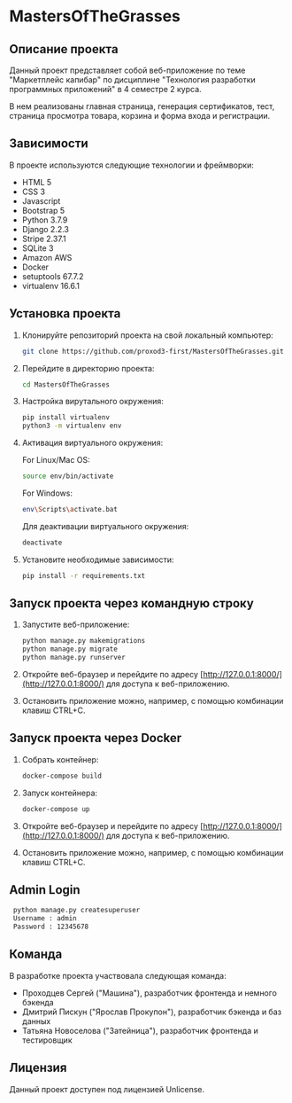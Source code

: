 # MastersOfTheGrasses

## Описание проекта

Данный проект представляет собой веб-приложение по теме "Маркетплейс капибар" по дисциплине "Технология разработки программных приложений" в 4 семестре 2 курса. 

В нем реализованы главная страница, генерация сертификатов, тест, страница просмотра товара, корзина и форма входа и регистрации.

## Зависимости

В проекте используются следующие технологии и фреймворки:

- HTML 5
- CSS 3
- Javascript
- Bootstrap 5
- Python 3.7.9
- Django 2.2.3
- Stripe 2.37.1
- SQLite 3
- Amazon AWS
- Docker
- setuptools 67.7.2
- virtualenv 16.6.1

## Установка проекта

1. Клонируйте репозиторий проекта на свой локальный компьютер:

   ```bash
   git clone https://github.com/proxod3-first/MastersOfTheGrasses.git
   ```

2. Перейдите в директорию проекта:

   ```bash
   cd MastersOfTheGrasses
   ```
3. Настройка вирутального окружения:

   ```bash
   pip install virtualenv
   python3 -m virtualenv env
   ```
4. Активация виртуального окружения:

   For Linux/Mac OS:
   ```bash 
   source env/bin/activate
   ```
   
   For Windows:
   ```bash
   env\Scripts\activate.bat
   ```
   
   Для деактивации виртуального окружения:
   ```bash
   deactivate
   ```
   
5. Установите необходимые зависимости:

   ```bash
   pip install -r requirements.txt
   ```

## Запуск проекта через командную строку

1. Запустите веб-приложение:

   ```bash
   python manage.py makemigrations
   python manage.py migrate
   python manage.py runserver
   ```

2. Откройте веб-браузер и перейдите по адресу [http://127.0.0.1:8000/](http://127.0.0.1:8000/) для доступа к веб-приложению.
3. Остановить приложение можно, например, с помощью комбинации клавиш CTRL+C.

## Запуск проекта через Docker

1. Собрать контейнер:

   ```bash
   docker-compose build
   ```
   
2. Запуск контейнера:
   ```bash
   docker-compose up
   ```
   
3. Откройте веб-браузер и перейдите по адресу [http://127.0.0.1:8000/](http://127.0.0.1:8000/) для доступа к веб-приложению.
4. Остановить приложение можно, например, с помощью комбинации клавиш CTRL+C.

## Admin Login

   ```bash
    python manage.py createsuperuser
    Username : admin
    Password : 12345678
   ```
   
## Команда

В разработке проекта участвовала следующая команда:

- Проходцев Сергей ("Машина"), разработчик фронтенда и немного бэкенда
- Дмитрий Пискун ("Ярослав Прокупон"), разработчик бэкенда и баз данных
- Татьяна Новоселова ("Затейница"), разработчик фронтенда и тестировщик

## Лицензия

Данный проект доступен под лицензией Unlicense.
